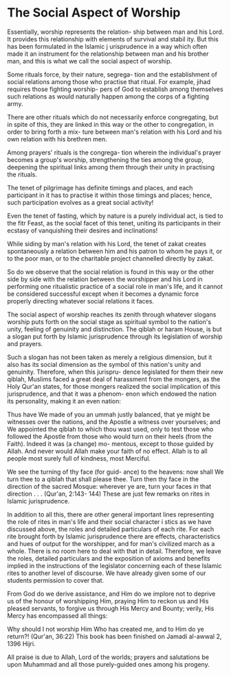 The Social Aspect of Worship
============================

Essentially, worship represents the relation- ship between man and his
Lord. It provides this relationship with elements of survival and stabil
ity. But this has been formulated in the Islamic j urisprudence in a way
which often made it an instrument for the relationship between man and
his brother man, and this is what we call the social aspect of
worship.

Some rituals force, by their nature, segrega- tion and the
establishment of social relations among those who practise that ritual.
For example, jihad requires those fighting worship- pers of God to
establish among themselves such relations as would naturally happen
among the corps of a fighting army.

There are other rituals which do not necessarily enforce congregating,
but in spite of this, they are linked in this way or the other to
congregation, in order to bring forth a mix- ture between man's relation
with his Lord and his own relation with his brethren men.

Among prayers' rituals is the congrega- tion wherein the individual's
prayer becomes a group's worship, strengthening the ties among the
group, deepening the spiritual links among them through their unity in
practising the rituals.

The tenet of pilgrimage has definite timings and places, and each
participant in it has to practise it within those timings and places;
hence, such participation evolves as a great social activity!

Even the tenet of fasting, which by nature is a purely individual act,
is tied to the fitr Feast, as the social facet of this tenet, uniting
its participants in their ecstasy of vanquishing their desires and
inclinations!

While siding by man's relation with his Lord, the tenet of zakat
creates spontaneously a relation between him and his patron to whom he
pays it, or to the poor man, or to the charitable project channelled
directly by zakat.

So do we observe that the social relation is found in this way or the
other side by side with the relation between the worshipper and his Lord
in performing one ritualistic practice of a social role in man's life,
and it cannot be considered successful except when it becomes a dynamic
force properly directing whatever social relations it faces.

The social aspect of worship reaches its zenith through whatever
slogans worship puts forth on the social stage as spiritual symbol to
the nation's unity, feeling of genuinity and distinction. The qiblah or
haram House, is but a slogan put forth by Islamic jurisprudence through
its legislation of worship and prayers.

Such a slogan has not been taken as merely a religious dimension, but
it also has its social dimension as the symbol of this nation's unity
and genuinity. Therefore, when this jurispru- dence legislated for them
their new qiblah, Muslims faced a great deal of harassment from the
mongers, as the Holy Qur'an states, for those mongers realized the
social implication of this jurisprudence, and that it was a phenom- enon
which endowed the nation its personality, making it an even nation:

Thus have We made of you an ummah justly balanced, that ye might be
witnesses over the nations, and the Apostle a witness over yourselves;
and We appointed the qiblah to which thou wast used, only to test those
who followed the Apostle from those who would turn on their heels (from
the Faith). Indeed it was (a change) mo- mentous, except to those guided
by Allah. And never would Allah make your faith of no effect. Allah is
to all people most surely full of kindness, most Merciful.

We see the turning of thy face (for guid- ance) to the heavens: now
shall We turn thee to a qiblah that shall please thee. Turn then thy
face in the direction of the sacred Mosque: wherever ye are, turn your
faces in that direction . . . (Qur'an, 2:143- 144) These are just few
remarks on rites in Islamic jurisprudence.

In addition to all this, there are other general important lines
representing the role of rites in man's life and their social character
i stics as we have discussed above, the roles and detailed particulars
of each rite. For each rite brought forth by Islamic jurisprudence there
are effects, characteristics and hues of output for the worshipper, and
for man's civilized march as a whole. There is no room here to deal with
that in detail. Therefore, we leave the roles, detailed particulars and
the exposition of axioms and benefits implied in the instructions of the
legislator concerning each of these Islamic rites to another level of
discourse. We have already given some of our students permission to
cover that.

From God do we derive assistance, and Him do we implore not to deprive
us of the honour of worshipping Him, praying Him to reckon us and His
pleased servants, to forgive us through His Mercy and Bounty; verily,
His Mercy has encompassed all things:

Why should I not worship Him Who has created me, and to Him do ye
return?! (Qur'an, 36:22) This book has been finished on Jamadi al-awwal
2, 1396 Hijri.

All praise is due to Allah, Lord of the worlds; prayers and salutations
be upon Muhammad and all those purely-guided ones among his progeny.


